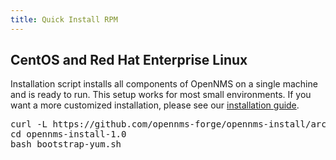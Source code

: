 ```yaml
---
title: Quick Install RPM
---
```


## CentOS and Red Hat Enterprise Linux

Installation script installs all components of OpenNMS on a single machine and is ready to run.
This setup works for most small environments.
If you want a more customized installation, please see our [installation guide](http://docs.opennms.org/opennms/releases/17.0.0/guide-install/guide-install.html#gi-install-opennms-rhel).

<pre class="prettyprint">
curl -L https://github.com/opennms-forge/opennms-install/archive/1.0.tar.gz | tar xz
cd opennms-install-1.0
bash bootstrap-yum.sh
</pre>

<script type="text/javascript" src="https://asciinema.org/a/7yxcofm8hmxjzn25tuhuplbln.js" id="asciicast-7yxcofm8hmxjzn25tuhuplbln" async></script>


